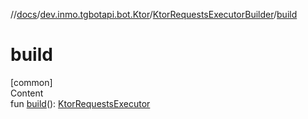 //[docs](../../../index.md)/[dev.inmo.tgbotapi.bot.Ktor](../index.md)/[KtorRequestsExecutorBuilder](index.md)/[build](build.md)



# build  
[common]  
Content  
fun [build](build.md)(): [KtorRequestsExecutor](../-ktor-requests-executor/index.md)  



